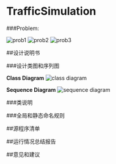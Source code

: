 TrafficSimulation
=================

###Problem:

![prob1](https://raw.github.com/Universefei/feinote/master/curriculum/OOT/trafficSimulation/figures/prob1.png)
![prob2](https://raw.github.com/Universefei/feinote/master/curriculum/OOT/trafficSimulation/figures/prob2.png)
![prob3](https://raw.github.com/Universefei/feinote/master/curriculum/OOT/trafficSimulation/figures/prob3.png)


##设计说明书

###设计类图和序列图

**Class Diagram**
![class diagram](https://raw.github.com/Universefei/feinote/master/curriculum/OOT/trafficSimulation/figures/Class%20diagram.png)

**Sequence Diagram**
![sequence diagram](https://raw.github.com/Universefei/feinote/master/curriculum/OOT/trafficSimulation/figures/Sequence%20Diagram.png)


###类说明


###全局和静态命名规则



##源程序清单


##运行情况总结报告


##意见和建议


